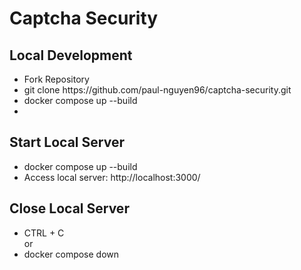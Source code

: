 # Captcha Security

## Local Development

<ul>
<li>Fork Repository</li>
<li>git clone https://github.com/paul-nguyen96/captcha-security.git </li>
<li>docker compose up --build</li>
<li></li>
</ul>

## Start Local Server

<ul>
<li>docker compose up --build</li>
<li>Access local server: http://localhost:3000/</li>
</ul>

## Close Local Server

<ul>
<li>CTRL + C</li>
or
<li>docker compose down</li>
</ul>

